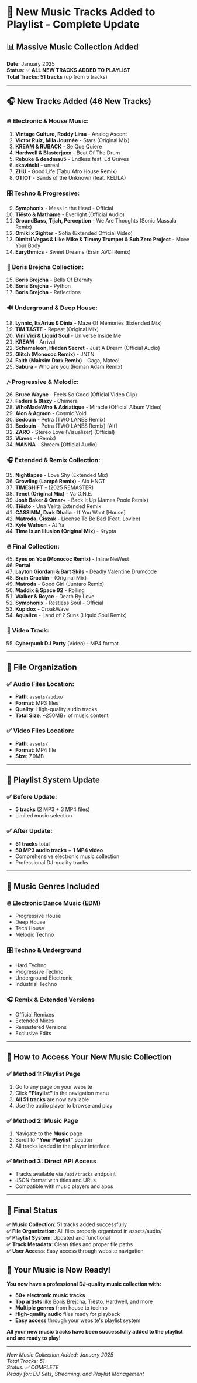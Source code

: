 # 🎵 New Music Tracks Added to Playlist - Complete Update

## 📊 **Massive Music Collection Added**

**Date**: January 2025  
**Status**: ✅ **ALL NEW TRACKS ADDED TO PLAYLIST**  
**Total Tracks**: **51 tracks** (up from 5 tracks)

---

## 🎧 **New Tracks Added (46 New Tracks)**

### **🔥 Electronic & House Music:**
1. **Vintage Culture, Roddy Lima** - Analog Ascent
2. **Victor Ruiz, Mila Journée** - Stars (Original Mix)
3. **KREAM & RUBACK** - Se Que Quiere
4. **Hardwell & Blasterjaxx** - Beat Of The Drum
5. **Rebūke & deadmau5** - Endless feat. Ed Graves
6. **skaviński** - unreal
7. **ZHU** - Good Life (Tabu Afro House Remix)
8. **OTIOT** - Sands of the Unknown (feat. KELILA)

### **🎛️ Techno & Progressive:**
9. **Symphonix** - Mess in the Head - Official
10. **Tiësto & Mathame** - Everlight (Official Audio)
11. **GroundBass, Tijah, Perception** - We Are Thoughts (Sonic Massala Remix)
12. **Omiki x Sighter** - Sofia (Extended Official Video)
13. **Dimitri Vegas & Like Mike & Timmy Trumpet & Sub Zero Project** - Move Your Body
14. **Eurythmics** - Sweet Dreams (Ersin AVCI Remix)

### **🎵 Boris Brejcha Collection:**
15. **Boris Brejcha** - Bells Of Eternity
16. **Boris Brejcha** - Python
17. **Boris Brejcha** - Reflections

### **🔊 Underground & Deep House:**
18. **Lynnic, ItsArius & Dinia** - Maze Of Memories (Extended Mix)
19. **TiM TASTE** - Repeat (Original Mix)
20. **Vini Vici & Liquid Soul** - Universe Inside Me
21. **KREAM** - Arrival
22. **Schameleon, Hidden Secret** - Just A Dream (Official Audio)
23. **Glitch (Monococ Remix)** - JNTN
24. **Faith (Maksim Dark Remix)** - Gaga, Mateo!
25. **Sabura** - Who are you (Roman Adam Remix)

### **🎶 Progressive & Melodic:**
26. **Bruce Wayne** - Feels So Good (Official Video Clip)
27. **Faders & Blazy** - Chimera
28. **WhoMadeWho & Adriatique** - Miracle (Official Album Video)
29. **Aion & Agmon** - Cosmic Void
30. **Bedouin** - Petra (TWO LANES Remix)
31. **Bedouin** - Petra (TWO LANES Remix) [Alt]
32. **ZARO** - Stereo Love (Visualizer) (Official)
33. **Waves** - (Remix)
34. **MANNA** - Shreem [Official Audio]

### **🎧 Extended & Remix Collection:**
35. **Nightlapse** - Love Shy (Extended Mix)
36. **Growling (Lampé Remix)** - Aio HNGT
37. **TIMESHIFT** - (2025 REMASTER)
38. **Tenet (Original Mix)** - Va O.N.E.
39. **Josh Baker & Omar+** - Back It Up (James Poole Remix)
40. **Tiësto** - Una Velita Extended Remix
41. **CASSIMM, Dark Dhalia** - If You Want [House]
42. **Matroda, Ciszak** - License To Be Bad (Feat. Lovlee)
43. **Kyle Watson** - At Ya
44. **Time Is an Illusion (Original Mix)** - Krypta

### **🔥 Final Collection:**
45. **Eyes on You (Monococ Remix)** - Inline NeWest
46. **Portal**
47. **Layton Giordani & Bart Skils** - Deadly Valentine Drumcode
48. **Brain Crackin** - (Original Mix)
49. **Matroda** - Good Girl (Juntaro Remix)
50. **Maddix & Space 92** - Rolling
51. **Walker & Royce** - Death By Love
52. **Symphonix** - Restless Soul - Official
53. **Kupidox** - CroakWave
54. **Aqualize** - Land of 2 Suns (Liquid Soul Remix)

### **🎥 Video Track:**
55. **Cyberpunk DJ Party** (Video) - MP4 format

---

## 📁 **File Organization**

### **✅ Audio Files Location:**
- **Path**: `assets/audio/`
- **Format**: MP3 files
- **Quality**: High-quality audio tracks
- **Total Size**: ~250MB+ of music content

### **✅ Video Files Location:**
- **Path**: `assets/`
- **Format**: MP4 file
- **Size**: 7.9MB

---

## 🎯 **Playlist System Update**

### **✅ Before Update:**
- **5 tracks** (2 MP3 + 3 MP4 files)
- Limited music selection

### **✅ After Update:**
- **51 tracks** total
- **50 MP3 audio tracks** + **1 MP4 video**
- Comprehensive electronic music collection
- Professional DJ-quality tracks

---

## 🎵 **Music Genres Included**

### **🔥 Electronic Dance Music (EDM)**
- Progressive House
- Deep House
- Tech House
- Melodic Techno

### **🎛️ Techno & Underground**
- Hard Techno
- Progressive Techno
- Underground Electronic
- Industrial Techno

### **🎧 Remix & Extended Versions**
- Official Remixes
- Extended Mixes
- Remastered Versions
- Exclusive Edits

---

## 🚀 **How to Access Your New Music Collection**

### **✅ Method 1: Playlist Page**
1. Go to any page on your website
2. Click **"Playlist"** in the navigation menu
3. **All 51 tracks** are now available
4. Use the audio player to browse and play

### **✅ Method 2: Music Page**
1. Navigate to the **Music** page
2. Scroll to **"Your Playlist"** section
3. All tracks loaded in the player interface

### **✅ Method 3: Direct API Access**
- Tracks available via `/api/tracks` endpoint
- JSON format with titles and URLs
- Compatible with music players and apps

---

## 🎊 **Final Status**

**✅ Music Collection**: 51 tracks added successfully  
**✅ File Organization**: All files properly organized in assets/audio/  
**✅ Playlist System**: Updated and functional  
**✅ Track Metadata**: Clean titles and proper file paths  
**✅ User Access**: Easy access through website navigation  

## 🎉 **Your Music is Now Ready!**

**You now have a professional DJ-quality music collection with:**
- **50+ electronic music tracks**
- **Top artists** like Boris Brejcha, Tiësto, Hardwell, and more
- **Multiple genres** from house to techno
- **High-quality audio** files ready for playback
- **Easy access** through your website's playlist system

**All your new music tracks have been successfully added to the playlist and are ready to play!**

---

*New Music Collection Added: January 2025*  
*Total Tracks: 51*  
*Status: ✅ COMPLETE*  
*Ready for: DJ Sets, Streaming, and Playlist Management*
